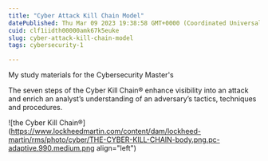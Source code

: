 ```yaml
---
title: "Cyber Attack Kill Chain Model"
datePublished: Thu Mar 09 2023 19:38:58 GMT+0000 (Coordinated Universal Time)
cuid: clf1iidth00000amk67k5euke
slug: cyber-attack-kill-chain-model
tags: cybersecurity-1

---
```


My study materials for the Cybersecurity Master's

The seven steps of the Cyber Kill Chain® enhance visibility into an attack and enrich an analyst’s understanding of an adversary’s tactics, techniques and procedures.

![the Cyber Kill Chain®](https://www.lockheedmartin.com/content/dam/lockheed-martin/rms/photo/cyber/THE-CYBER-KILL-CHAIN-body.png.pc-adaptive.990.medium.png align="left")
